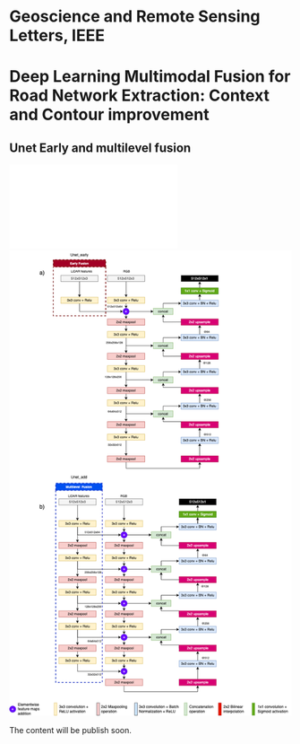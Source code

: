 # Geoscience and Remote Sensing Letters, IEEE
# Deep Learning Multimodal Fusion for Road Network Extraction: Context and Contour improvement

## Unet Early and multilevel fusion
![Unet Early and multilevel fusion - PDF](unet_add_fus_en2.pdf)
![Unet Early and multilevel fusion](unet_add_fus_en2.png)


The content will be publish soon.

